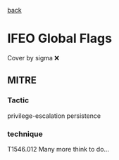 [back](../index.md)
# IFEO Global Flags
Cover by sigma :x: 
## MITRE
### Tactic
privilege-escalation
persistence
### technique
T1546.012
Many more think to do...
